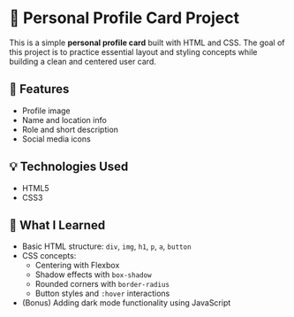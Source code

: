 # 👤 Personal Profile Card Project

This is a simple **personal profile card** built with HTML and CSS. The goal of this project is to practice essential layout and styling concepts while building a clean and centered user card.

## 📌 Features

- Profile image  
- Name and location info  
- Role and short description  
- Social media icons  

## 💡 Technologies Used

- HTML5  
- CSS3  


## 🎯 What I Learned

- Basic HTML structure: `div`, `img`, `h1`, `p`, `a`, `button`  
- CSS concepts:
  - Centering with Flexbox
  - Shadow effects with `box-shadow`
  - Rounded corners with `border-radius`
  - Button styles and `:hover` interactions  
- (Bonus) Adding dark mode functionality using JavaScript


